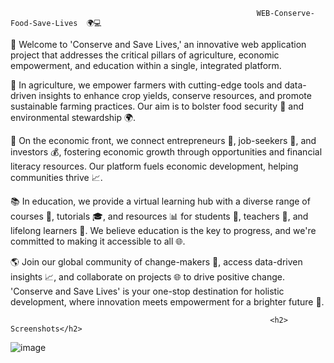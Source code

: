                                                            WEB-Conserve-Food-Save-Lives  🌍💻


🌱 Welcome to 'Conserve and Save Lives,' an innovative web application project that addresses the critical pillars of agriculture, economic empowerment, and education within a single, integrated platform.

🚜 In agriculture, we empower farmers with cutting-edge tools and data-driven insights to enhance crop yields, conserve resources, and promote sustainable farming practices. Our aim is to bolster food security 🍏 and environmental stewardship 🌍.

💼 On the economic front, we connect entrepreneurs 💼, job-seekers 🌟, and investors 💰, fostering economic growth through opportunities and financial literacy resources. Our platform fuels economic development, helping communities thrive 📈.

📚 In education, we provide a virtual learning hub with a diverse range of courses 📖, tutorials 🎓, and resources 📊 for students 🎒, teachers 🍎, and lifelong learners 🌟. We believe education is the key to progress, and we're committed to making it accessible to all 🌐.

🌎 Join our global community of change-makers 🤝, access data-driven insights 📈, and collaborate on projects 🌐 to drive positive change. 'Conserve and Save Lives' is your one-stop destination for holistic development, where innovation meets empowerment for a brighter future 🌟.


                                                              <h2> Screenshots</h2>

![image]([https://github.com/Amasha1999/My_Guess_Game__Mobile_App/blob/main/assets/Screenshot.png](https://github.com/sandundilshan/WEB-Conserve-Food-Save-Lives/commit/46a329df03ba018374e6a53643149be552801605#diff-4455ce8af585147790814736db1510e0afef630f4537993502bfcb143a701b2d)https://github.com/sandundilshan/WEB-Conserve-Food-Save-Lives/commit/46a329df03ba018374e6a53643149be552801605#diff-4455ce8af585147790814736db1510e0afef630f4537993502bfcb143a701b2d)
